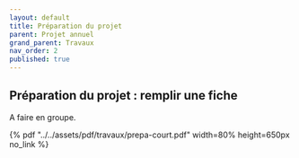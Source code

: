 ```yaml
---
layout: default
title: Préparation du projet
parent: Projet annuel
grand_parent: Travaux
nav_order: 2
published: true
---
```

## Préparation du projet : remplir une fiche

A faire en groupe.

{% pdf "../../assets/pdf/travaux/prepa-court.pdf" width=80% height=650px no_link %}